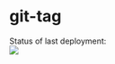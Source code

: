 # git-tag

Status of last deployment:<br>
<img src="https://github.com/jnxwl-git/testing-actions/workflows/My-GitHub-Actions/badge.svg?branch-master"><br>

